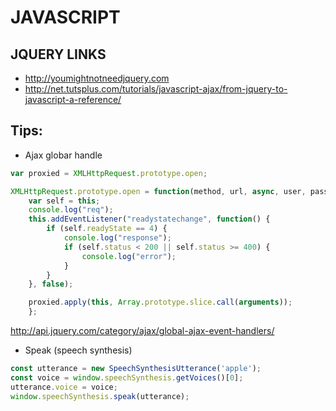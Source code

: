 JAVASCRIPT
==========


JQUERY LINKS
------------

* http://youmightnotneedjquery.com
* http://net.tutsplus.com/tutorials/javascript-ajax/from-jquery-to-javascript-a-reference/


Tips:
-----

* Ajax globar handle
```js
var proxied = XMLHttpRequest.prototype.open;

XMLHttpRequest.prototype.open = function(method, url, async, user, pass) {
    var self = this;
    console.log("req");
    this.addEventListener("readystatechange", function() {
        if (self.readyState == 4) {
            console.log("response");
            if (self.status < 200 || self.status >= 400) {
                console.log("error");
            }
        }
    }, false);

    proxied.apply(this, Array.prototype.slice.call(arguments));
    };

```

http://api.jquery.com/category/ajax/global-ajax-event-handlers/



* Speak (speech synthesis)
```js
const utterance = new SpeechSynthesisUtterance('apple');
const voice = window.speechSynthesis.getVoices()[0];
utterance.voice = voice;
window.speechSynthesis.speak(utterance);
```